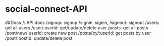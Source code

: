 # social-connect-API
##Docs
    /: API docs
   /signup: signup
   /signin: signin,
   /signout: signout
   /users: get all users
   /user/:userId: get/update/delete user
   /posts: get all posts
   /post/new/:userId: create new post
   /posts/by/:userId: get posts by user
   /post/:postId: update/delete post

